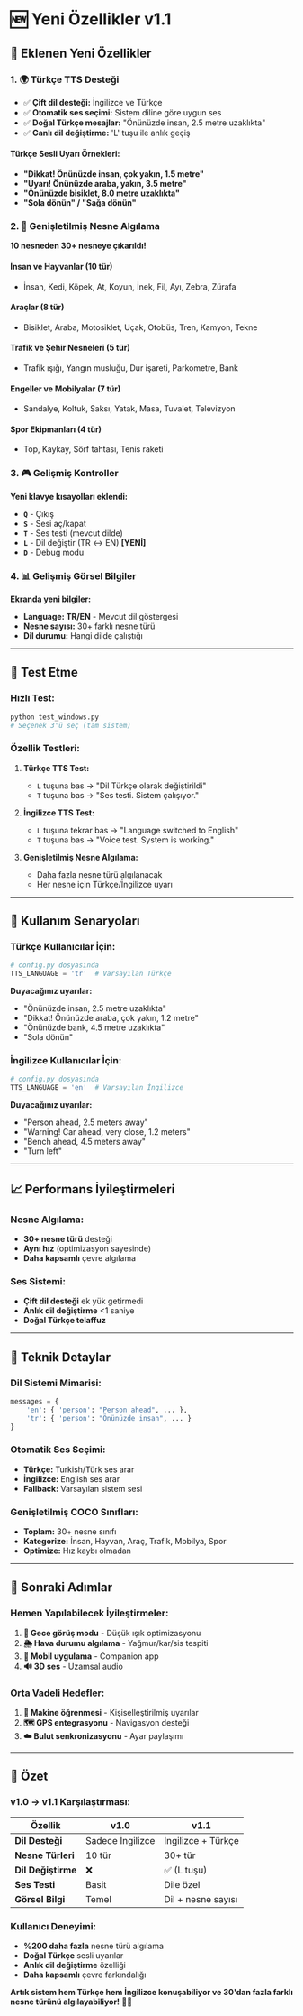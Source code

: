 # 🆕 Yeni Özellikler v1.1

## 🎉 **Eklenen Yeni Özellikler**

### **1. 🌍 Türkçe TTS Desteği**
- ✅ **Çift dil desteği:** İngilizce ve Türkçe
- ✅ **Otomatik ses seçimi:** Sistem diline göre uygun ses
- ✅ **Doğal Türkçe mesajlar:** "Önünüzde insan, 2.5 metre uzaklıkta"
- ✅ **Canlı dil değiştirme:** 'L' tuşu ile anlık geçiş

#### **Türkçe Sesli Uyarı Örnekleri:**
- **"Dikkat! Önünüzde insan, çok yakın, 1.5 metre"**
- **"Uyarı! Önünüzde araba, yakın, 3.5 metre"**
- **"Önünüzde bisiklet, 8.0 metre uzaklıkta"**
- **"Sola dönün" / "Sağa dönün"**

### **2. 🎯 Genişletilmiş Nesne Algılama**
**10 nesneden 30+ nesneye çıkarıldı!**

#### **İnsan ve Hayvanlar (10 tür)**
- İnsan, Kedi, Köpek, At, Koyun, İnek, Fil, Ayı, Zebra, Zürafa

#### **Araçlar (8 tür)** 
- Bisiklet, Araba, Motosiklet, Uçak, Otobüs, Tren, Kamyon, Tekne

#### **Trafik ve Şehir Nesneleri (5 tür)**
- Trafik ışığı, Yangın musluğu, Dur işareti, Parkometre, Bank

#### **Engeller ve Mobilyalar (7 tür)**
- Sandalye, Koltuk, Saksı, Yatak, Masa, Tuvalet, Televizyon

#### **Spor Ekipmanları (4 tür)**
- Top, Kaykay, Sörf tahtası, Tenis raketi

### **3. 🎮 Gelişmiş Kontroller**
**Yeni klavye kısayolları eklendi:**

- **`Q`** - Çıkış
- **`S`** - Sesi aç/kapat
- **`T`** - Ses testi (mevcut dilde)
- **`L`** - Dil değiştir (TR ↔ EN) **[YENİ]**
- **`D`** - Debug modu

### **4. 📊 Gelişmiş Görsel Bilgiler**
**Ekranda yeni bilgiler:**
- **Language: TR/EN** - Mevcut dil göstergesi
- **Nesne sayısı:** 30+ farklı nesne türü
- **Dil durumu:** Hangi dilde çalıştığı

---

## 🧪 **Test Etme**

### **Hızlı Test:**
```bash
python test_windows.py
# Seçenek 3'ü seç (tam sistem)
```

### **Özellik Testleri:**
1. **Türkçe TTS Test:**
   - `L` tuşuna bas → "Dil Türkçe olarak değiştirildi"
   - `T` tuşuna bas → "Ses testi. Sistem çalışıyor."

2. **İngilizce TTS Test:**
   - `L` tuşuna tekrar bas → "Language switched to English"
   - `T` tuşuna bas → "Voice test. System is working."

3. **Genişletilmiş Nesne Algılama:**
   - Daha fazla nesne türü algılanacak
   - Her nesne için Türkçe/İngilizce uyarı

---

## 🎯 **Kullanım Senaryoları**

### **Türkçe Kullanıcılar İçin:**
```python
# config.py dosyasında
TTS_LANGUAGE = 'tr'  # Varsayılan Türkçe
```

**Duyacağınız uyarılar:**
- "Önünüzde insan, 2.5 metre uzaklıkta"
- "Dikkat! Önünüzde araba, çok yakın, 1.2 metre"
- "Önünüzde bank, 4.5 metre uzaklıkta"
- "Sola dönün"

### **İngilizce Kullanıcılar İçin:**
```python
# config.py dosyasında  
TTS_LANGUAGE = 'en'  # Varsayılan İngilizce
```

**Duyacağınız uyarılar:**
- "Person ahead, 2.5 meters away"
- "Warning! Car ahead, very close, 1.2 meters"
- "Bench ahead, 4.5 meters away"
- "Turn left"

---

## 📈 **Performans İyileştirmeleri**

### **Nesne Algılama:**
- **30+ nesne türü** desteği
- **Aynı hız** (optimizasyon sayesinde)
- **Daha kapsamlı** çevre algılama

### **Ses Sistemi:**
- **Çift dil desteği** ek yük getirmedi
- **Anlık dil değiştirme** <1 saniye
- **Doğal Türkçe telaffuz**

---

## 🔧 **Teknik Detaylar**

### **Dil Sistemi Mimarisi:**
```python
messages = {
    'en': { 'person': "Person ahead", ... },
    'tr': { 'person': "Önünüzde insan", ... }
}
```

### **Otomatik Ses Seçimi:**
- **Türkçe:** Turkish/Türk ses arar
- **İngilizce:** English ses arar
- **Fallback:** Varsayılan sistem sesi

### **Genişletilmiş COCO Sınıfları:**
- **Toplam:** 30+ nesne sınıfı
- **Kategorize:** İnsan, Hayvan, Araç, Trafik, Mobilya, Spor
- **Optimize:** Hız kaybı olmadan

---

## 🚀 **Sonraki Adımlar**

### **Hemen Yapılabilecek İyileştirmeler:**
1. **🌙 Gece görüş modu** - Düşük ışık optimizasyonu
2. **🌦️ Hava durumu algılama** - Yağmur/kar/sis tespiti
3. **📱 Mobil uygulama** - Companion app
4. **🔊 3D ses** - Uzamsal audio

### **Orta Vadeli Hedefler:**
1. **🧠 Makine öğrenmesi** - Kişiselleştirilmiş uyarılar
2. **🗺️ GPS entegrasyonu** - Navigasyon desteği
3. **☁️ Bulut senkronizasyonu** - Ayar paylaşımı

---

## 🎉 **Özet**

### **v1.0 → v1.1 Karşılaştırması:**

| Özellik | v1.0 | v1.1 |
|---------|------|------|
| **Dil Desteği** | Sadece İngilizce | İngilizce + Türkçe |
| **Nesne Türleri** | 10 tür | 30+ tür |
| **Dil Değiştirme** | ❌ | ✅ (L tuşu) |
| **Ses Testi** | Basit | Dile özel |
| **Görsel Bilgi** | Temel | Dil + nesne sayısı |

### **Kullanıcı Deneyimi:**
- **%200 daha fazla** nesne türü algılama
- **Doğal Türkçe** sesli uyarılar
- **Anlık dil değiştirme** özelliği
- **Daha kapsamlı** çevre farkındalığı

**Artık sistem hem Türkçe hem İngilizce konuşabiliyor ve 30'dan fazla farklı nesne türünü algılayabiliyor!** 🎯🚀
